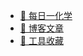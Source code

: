 - [🚀 每日一化学](https://doc.edaychem.cn/)
- [📝 博客文章](http://doc.edaychem.cn/blog.html)
- [🔨 工具收藏](https://nav.newzone.top/)
